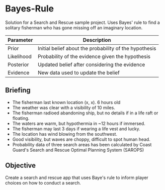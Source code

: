 # Bayes-Rule

Solution for a Search and Rescue sample project. Uses Bayes' rule to find a solitary fisherman who has gone missing off an imaginary location.

| Parameter       | Description                                      |
|-----------------|--------------------------------------------------|
| Prior           | Initial belief about the probability of the hypothesis |
| Likelihood      | Probability of the evidence given the hypothesis     |
| Posterior       | Updated belief after considering the evidence    |
| Evidence        | New data used to update the belief               |

## Briefing

- The fisherman last known location (x, x). 6 hours old
- The weather was clear with a visibility of 10 miles.
- The fisherman radioed abandoning ship, but no details if in a life raft or floating.
- The waters are warm, but hypothermia in ~12 hours if immersed.
- The fisherman may last 3 days if wearing a life vest and lucky.
- The location has wind blowing from the southwest.
- Good visibility, but waves are choppy, difficult to spot human head.
- Probability data of three search areas has been calculated by Coast Guard's Search and Rescue Optimal Planning System (SAROPS)

## Objective

Create a search and rescue app that uses Baye's rule to inform player choices on how to conduct a search.
